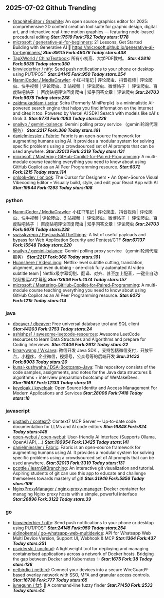 ## 2025-07-02 Github Trending

### 
* [GraphiteEditor / Graphite](https://github.com/GraphiteEditor/Graphite): An open source graphics editor for 2025: comprehensive 2D content creation tool suite for graphic design, digital art, and interactive real-time motion graphics — featuring node-based procedural editing ***Star:17519 Fork:762 Today stars:1778***
* [microsoft / generative-ai-for-beginners](https://github.com/microsoft/generative-ai-for-beginners): 21 Lessons, Get Started Building with Generative AI 🔗 https://microsoft.github.io/generative-ai-for-beginners/ ***Star:89115 Fork:46076 Today stars:438***
* [TapXWorld / ChinaTextbook](https://github.com/TapXWorld/ChinaTextbook): 所有小初高、大学PDF教材。 ***Star:42816 Fork:9535 Today stars:350***
* [binwiederhier / ntfy](https://github.com/binwiederhier/ntfy): Send push notifications to your phone or desktop using PUT/POST ***Star:24145 Fork:950 Today stars:254***
* [NanmiCoder / MediaCrawler](https://github.com/NanmiCoder/MediaCrawler): 小红书笔记 | 评论爬虫、抖音视频 | 评论爬虫、快手视频 | 评论爬虫、B 站视频 ｜ 评论爬虫、微博帖子 ｜ 评论爬虫、百度贴吧帖子 ｜ 百度贴吧评论回复爬虫 | 知乎问答文章｜评论爬虫 ***Star:24703 Fork:6678 Today stars:238***
* [zaidmukaddam / scira](https://github.com/zaidmukaddam/scira): Scira (Formerly MiniPerplx) is a minimalistic AI-powered search engine that helps you find information on the internet and cites it too. Powered by Vercel AI SDK! Search with models like xAI's Grok 3. ***Star:8774 Fork:1083 Today stars:226***
* [snailyp / gemini-balance](https://github.com/snailyp/gemini-balance): Gemini polling proxy service （gemini轮询代理服务） ***Star:2217 Fork:368 Today stars:161***
* [danielmiessler / Fabric](https://github.com/danielmiessler/Fabric): Fabric is an open-source framework for augmenting humans using AI. It provides a modular system for solving specific problems using a crowdsourced set of AI prompts that can be used anywhere. ***Star:32013 Fork:3319 Today stars:131***
* [microsoft / Mastering-GitHub-Copilot-for-Paired-Programming](https://github.com/microsoft/Mastering-GitHub-Copilot-for-Paired-Programming): A multi-module course teaching everything you need to know about using GitHub Copilot as an AI Peer Programming resource. ***Star:6072 Fork:1215 Today stars:114***
* [onlook-dev / onlook](https://github.com/onlook-dev/onlook): The Cursor for Designers • An Open-Source Visual Vibecoding Editor • Visually build, style, and edit your React App with AI ***Star:19944 Fork:1293 Today stars:108***

### python
* [NanmiCoder / MediaCrawler](https://github.com/NanmiCoder/MediaCrawler): 小红书笔记 | 评论爬虫、抖音视频 | 评论爬虫、快手视频 | 评论爬虫、B 站视频 ｜ 评论爬虫、微博帖子 ｜ 评论爬虫、百度贴吧帖子 ｜ 百度贴吧评论回复爬虫 | 知乎问答文章｜评论爬虫 ***Star:24703 Fork:6678 Today stars:238***
* [swisskyrepo / PayloadsAllTheThings](https://github.com/swisskyrepo/PayloadsAllTheThings): A list of useful payloads and bypass for Web Application Security and Pentest/CTF ***Star:67137 Fork:15548 Today stars:220***
* [snailyp / gemini-balance](https://github.com/snailyp/gemini-balance): Gemini polling proxy service （gemini轮询代理服务） ***Star:2217 Fork:368 Today stars:161***
* [Huanshere / VideoLingo](https://github.com/Huanshere/VideoLingo): Netflix-level subtitle cutting, translation, alignment, and even dubbing - one-click fully automated AI video subtitle team | Netflix级字幕切割、翻译、对齐、甚至加上配音，一键全自动视频搬运AI字幕组 ***Star:13636 Fork:1374 Today stars:157***
* [microsoft / Mastering-GitHub-Copilot-for-Paired-Programming](https://github.com/microsoft/Mastering-GitHub-Copilot-for-Paired-Programming): A multi-module course teaching everything you need to know about using GitHub Copilot as an AI Peer Programming resource. ***Star:6072 Fork:1215 Today stars:114***

### java
* [dbeaver / dbeaver](https://github.com/dbeaver/dbeaver): Free universal database tool and SQL client ***Star:44203 Fork:3753 Today stars:24***
* [ashishps1 / awesome-leetcode-resources](https://github.com/ashishps1/awesome-leetcode-resources): Awesome LeetCode resources to learn Data Structures and Algorithms and prepare for Coding Interviews. ***Star:11406 Fork:2612 Today stars:22***
* [binarywang / WxJava](https://github.com/binarywang/WxJava): 微信开发 Java SDK ，支持包括微信支付，开放平台，小程序，企业微信，视频号，公众号等的后端开发 ***Star:31432 Fork:8903 Today stars:20***
* [kunal-kushwaha / DSA-Bootcamp-Java](https://github.com/kunal-kushwaha/DSA-Bootcamp-Java): This repository consists of the code samples, assignments, and notes for the Java data structures & algorithms + interview preparation bootcamp of WeMakeDevs. ***Star:19497 Fork:12133 Today stars:19***
* [keycloak / keycloak](https://github.com/keycloak/keycloak): Open Source Identity and Access Management For Modern Applications and Services ***Star:28006 Fork:7418 Today stars:18***

### javascript
* [upstash / context7](https://github.com/upstash/context7): Context7 MCP Server -- Up-to-date code documentation for LLMs and AI code editors ***Star:16848 Fork:824 Today stars:445***
* [open-webui / open-webui](https://github.com/open-webui/open-webui): User-friendly AI Interface (Supports Ollama, OpenAI API, ...) ***Star:100954 Fork:13425 Today stars:141***
* [danielmiessler / Fabric](https://github.com/danielmiessler/Fabric): Fabric is an open-source framework for augmenting humans using AI. It provides a modular system for solving specific problems using a crowdsourced set of AI prompts that can be used anywhere. ***Star:32013 Fork:3319 Today stars:131***
* [pcottle / learnGitBranching](https://github.com/pcottle/learnGitBranching): An interactive git visualization and tutorial. Aspiring students of git can use this app to educate and challenge themselves towards mastery of git! ***Star:31946 Fork:5856 Today stars:106***
* [NginxProxyManager / nginx-proxy-manager](https://github.com/NginxProxyManager/nginx-proxy-manager): Docker container for managing Nginx proxy hosts with a simple, powerful interface ***Star:26896 Fork:3122 Today stars:39***

### go
* [binwiederhier / ntfy](https://github.com/binwiederhier/ntfy): Send push notifications to your phone or desktop using PUT/POST ***Star:24145 Fork:950 Today stars:254***
* [aldinokemal / go-whatsapp-web-multidevice](https://github.com/aldinokemal/go-whatsapp-web-multidevice): API for Whatsapp Web Multi Device Version, Support UI, Webhook & MCP ***Star:1364 Fork:437 Today stars:251***
* [psviderski / uncloud](https://github.com/psviderski/uncloud): A lightweight tool for deploying and managing containerised applications across a network of Docker hosts. Bridging the gap between Docker and Kubernetes ✨ ***Star:1675 Fork:38 Today stars:136***
* [netbirdio / netbird](https://github.com/netbirdio/netbird): Connect your devices into a secure WireGuard®-based overlay network with SSO, MFA and granular access controls. ***Star:16738 Fork:777 Today stars:65***
* [junegunn / fzf](https://github.com/junegunn/fzf): 🌸 A command-line fuzzy finder ***Star:71450 Fork:2533 Today stars:44***

